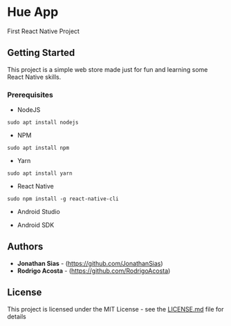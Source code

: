 # Hue App

First React Native Project

## Getting Started

This project is a simple web store made just for fun and learning some React Native skills.

### Prerequisites

- NodeJS

```
sudo apt install nodejs
```

- NPM
```
sudo apt install npm
```

- Yarn

```
sudo apt install yarn
```

- React Native

```
sudo npm install -g react-native-cli
```

- Android Studio

- Android SDK

## Authors

* **Jonathan Sias** - (https://github.com/JonathanSias)
* **Rodrigo Acosta** - (https://github.com/RodrigoAcosta)

## License

This project is licensed under the MIT License - see the [LICENSE.md](LICENSE.md) file for details

